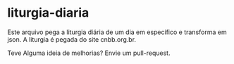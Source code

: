 liturgia-diaria
===============

Este arquivo pega a liturgia diária de um dia em específico e transforma em json.
A liturgia é pegada do site cnbb.org.br.

Teve Alguma ideia de melhorias? Envie um pull-request.
